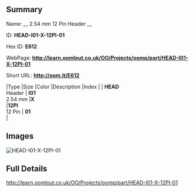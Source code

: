 

## Summary
 
Name: __ 2.54 mm 12 Pin Header __

ID: __HEAD-I01-X-12PI-01__

Hex ID: __E612__

WebPage: __http://learn.oomlout.co.uk/OO/Projects/oomp/part/HEAD-I01-X-12PI-01__

Short URL: __http://oom.lt/E612__


|Type   |Size   |Color   |Description   |Index   |
| __HEAD__ <br>Header  | __I01__<br>2.54 mm   |__X__<br>    |__12PI__<br>12 Pin    | __01__<br>  |


## Images
![HEAD-I01-X-12PI-01](http://oomlout.com/oomp-gen/parts/HEAD-I01-X-12PI-01/HEAD-I01-X-12PI-01_420.jpg)

## Full Details

 http://learn.oomlout.co.uk/OO/Projects/oomp/part/HEAD-I01-X-12PI-01

